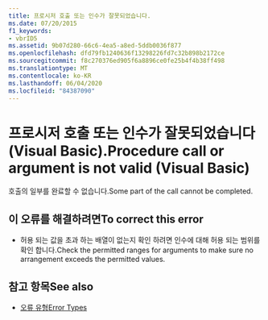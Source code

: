 ```yaml
---
title: 프로시저 호출 또는 인수가 잘못되었습니다.
ms.date: 07/20/2015
f1_keywords:
- vbrID5
ms.assetid: 9b07d280-66c6-4ea5-a8ed-5ddb0036f877
ms.openlocfilehash: dfd79fb1240636f13298226fd7c32b898b2172ce
ms.sourcegitcommit: f8c270376ed905f6a8896ce0fe25b4f4b38ff498
ms.translationtype: MT
ms.contentlocale: ko-KR
ms.lasthandoff: 06/04/2020
ms.locfileid: "84387090"
---
```

# <a name="procedure-call-or-argument-is-not-valid-visual-basic"></a><span data-ttu-id="ec90b-102">프로시저 호출 또는 인수가 잘못되었습니다(Visual Basic).</span><span class="sxs-lookup"><span data-stu-id="ec90b-102">Procedure call or argument is not valid (Visual Basic)</span></span>
<span data-ttu-id="ec90b-103">호출의 일부를 완료할 수 없습니다.</span><span class="sxs-lookup"><span data-stu-id="ec90b-103">Some part of the call cannot be completed.</span></span>  
  
## <a name="to-correct-this-error"></a><span data-ttu-id="ec90b-104">이 오류를 해결하려면</span><span class="sxs-lookup"><span data-stu-id="ec90b-104">To correct this error</span></span>  
  
- <span data-ttu-id="ec90b-105">허용 되는 값을 초과 하는 배열이 없는지 확인 하려면 인수에 대해 허용 되는 범위를 확인 합니다.</span><span class="sxs-lookup"><span data-stu-id="ec90b-105">Check the permitted ranges for arguments to make sure no arrangement exceeds the permitted values.</span></span>  
  
## <a name="see-also"></a><span data-ttu-id="ec90b-106">참고 항목</span><span class="sxs-lookup"><span data-stu-id="ec90b-106">See also</span></span>

- [<span data-ttu-id="ec90b-107">오류 유형</span><span class="sxs-lookup"><span data-stu-id="ec90b-107">Error Types</span></span>](../../programming-guide/language-features/error-types.md)

